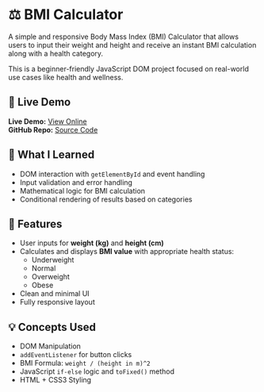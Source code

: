 # ⚖️ BMI Calculator

A simple and responsive Body Mass Index (BMI) Calculator that allows users to input their weight and height and receive an instant BMI calculation along with a health category.

This is a beginner-friendly JavaScript DOM project focused on real-world use cases like health and wellness.

## 🔗 Live Demo

**Live Demo:** [View Online](https://aayushaggarwal06.github.io/JavaScript_Mini_Projects/BMI-calculator/)  
**GitHub Repo:** [Source Code](https://github.com/AayushAggarwal06/JavaScript_Mini_Projects/tree/main/docs/BMI-calculator)

## 🧠 What I Learned

- DOM interaction with `getElementById` and event handling
- Input validation and error handling
- Mathematical logic for BMI calculation
- Conditional rendering of results based on categories

## 🚀 Features

- User inputs for **weight (kg)** and **height (cm)**
- Calculates and displays **BMI value** with appropriate health status:
  - Underweight
  - Normal
  - Overweight
  - Obese
- Clean and minimal UI
- Fully responsive layout

## 💡 Concepts Used

- DOM Manipulation
- `addEventListener` for button clicks
- BMI Formula: `weight / (height in m)^2`
- JavaScript `if-else` logic and `toFixed()` method
- HTML + CSS3 Styling
